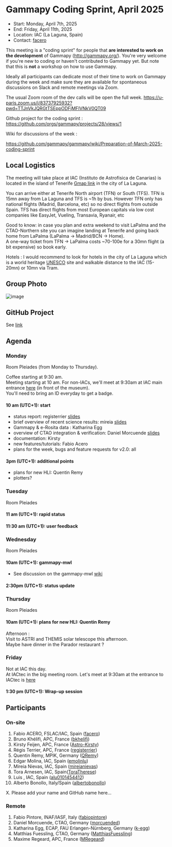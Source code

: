 # Gammapy Coding Sprint, April 2025

* Start: Monday, April 7th, 2025 
* End: Friday, April 11th, 2025
* Location: IAC (La Laguna, Spain)
* Contact: [facero](https://github.com/facero)

This meeting is a "coding sprint" for people that **are interested to work on the development** of Gammapy
(http://gammapy.org/). You're very welcome if you're new to coding or haven't contributed to
Gammapy yet. But note that this is **not** a workshop on how to use Gammapy.

Ideally all participants can dedicate most of their time to work on Gammapy during the week and make sure they are available for spontaneous discussions on Slack and remote meetings via Zoom.

The usual Zoom room of the dev calls will be open the full week.
https://u-paris.zoom.us/j/83737925932?pwd=TTJnVkJQRGtTSEppODFjMFlVNkV0QT09

Github project for the coding sprint : https://github.com/orgs/gammapy/projects/28/views/1

Wiki for discussions of the week : 

https://github.com/gammapy/gammapy/wiki/Preparation-of-March-2025-coding-sprint

## Local Logistics

The meeting will take place at IAC (Instituto de Astrofisica de Canarias) is located in the island of Tenerife [Gmap link](https://maps.app.goo.gl/T1GSm5owLfRmhF17A) in the city of La Laguna.

You can arrive either at Tenerife North airport (TFN) or South (TFS).  TFN is 15mn away from La Laguna and TFS is ~1h by bus. 
However TFN only has national flights (Madrid, Barcelona, etc) so no direct flights from outside Spain. TFS has direct flights from most European capitals via low cost companies like EasyJet, Vueling, Transavia, Ryanair, etc

Good to know: in case you plan and extra weekend to visit LaPalma and the CTAO-Northern site  you can imagine landing at Tenerife and going back home from LaPalma (LaPalma -> Madrid/BCN -> Home).  
A one-way ticket from TFN -> LaPalma costs ~70-100e for a 30mn flight (a bit expensive) so book early.


Hotels : I would recommend to look for hotels in the city of La Laguna which is a world heritage [UNESCO](https://whc.unesco.org/fr/list/929/gallery/) site and walkable distance to the IAC (15-20mn) or 10mn via Tram.


## Group Photo

![image](https://github.com/user-attachments/assets/99ea5316-64ac-4ec2-8a57-54820b2e2e36)


## GitHub Project

See [link](https://github.com/orgs/gammapy/projects/28/views/1?visibleFields=%5B%22Title%22%2C%22Assignees%22%2C%22Status%22%2C%22Linked+pull+requests%22%2C%22Type%22%2C%22Labels%22%5D)

## Agenda


### Monday
Room Pleiades (from Monday to Thursday). 

Coffee starting at 9:30 am.  
Meeting starting at 10 am.
For non-IACs, we'll meet at 9:30am at IAC main entrance [here](https://maps.app.goo.gl/R82vvDhMeSgoZ5Re6) (in front of the museum).  
You'll need to bring an ID everyday to get a badge.

#### 10 am (UTC+1): start
- status report: registerrier [slides](slides/coding_sprint_IAC_intro.pdf)
- brief overview of recent science results: mireia [slides](https://github.com/gammapy/gammapy-meetings/blob/6ee5dba216f174add2ebb309c7044d9bdb3d86dd/user-meetings/2025/2025-02-20/Gammapy_MWL_user_call_mnievas.pdf)
- Gammapy & e-Rosita data : Katharina Egg
- overview of CTAO integration & verification: Daniel Morcuende [slides](slides/Gammapy-CTAO-SAT-AIV.pdf)
- documentation: Kirsty 
- new features/tutorials: Fabio Acero
- plans for the week, bugs and feature requests for v2.0: all

#### 3pm (UTC+1): additional points
- plans for new HLI:  Quentin Remy
- plotters?

### Tuesday
Room Pleiades
#### 11 am (UTC+1): rapid status
#### 11:30 am (UTC+1): user feedback

### Wednesday
Room Pleiades

#### 10am (UTC+1): gammapy-mwl

- See discussion on the gammapy-mwl [wiki](https://github.com/gammapy/gammapy-mwl/wiki/Coding-sprint-April-9th-2025)

#### 2:30pm (UTC+1): status update 

  
### Thursday
Room Pleiades

#### 10am (UTC+1): plans for new HLI:  Quentin Remy

Afternoon :   
Visit to ASTRI and THEMIS solar telescope this afternoon.    
Maybe have dinner in the Parador restaurant ?

### Friday

Not at IAC this day.  
At IACtec in the big meeting room.
Let's meet at 9:30am at the entrance to IACtec is [here](https://maps.app.goo.gl/9cF4rHbycY6kUzac6) 

#### 1:30 pm (UTC+1): Wrap-up session


## Participants


### On-site

1. Fabio ACERO, FSLAC/IAC, Spain  ([facero](https://github.com/facero))
2. Bruno Khélifi, APC, France ([bkhelifi](https://github.com/bkhelifi))
3. Kirsty Feijen, APC, France ([Astro-Kirsty](https://github.com/Astro-Kirsty))
4. Régis Terrier, APC, France ([registerrier](https://github.com/registerrier))
5. Quentin Remy, MPIK, Germany ([QRemy](https://github.com/QRemy))
6. Edgar Molina, IAC, Spain ([emolinlu](https://github.com/emolinlu))
7. Mireia Nievas, IAC, Spain ([mireianievas](https://github.com/mireianievas))
8. Tora Arnesen, IAC, Spain([ToraTherese](https://github.com/ToraTherese))
9. Luis , IAC, Spain ([alu0101454412](https://github.com/alu0101454412))
10. Alberto Bonollo, Italy/Spain ([albertobonollo](https://github.com//albertobonollo))

X. Please add your name and GitHub name here...

### Remote
1. Fabio Pintore, INAF/IASF, Italy ([fabiopintore](https://github.com/fabiopintore))
2. Daniel Morcuende, CTAO, Germany ([morcuended](https://github.com/morcuended))
3. Katharina Egg, ECAP, FAU Erlangen-Nürnberg, Germany ([k-egg](https://github.com/k-egg))
4. Matthias Fuessling, CTAO, Germany ([MatthiasFuessling](https://github.com/MatthiasFuessling))
5. Maxime Regeard, APC, France ([MRegeard](https://github.com/MRegeard))

